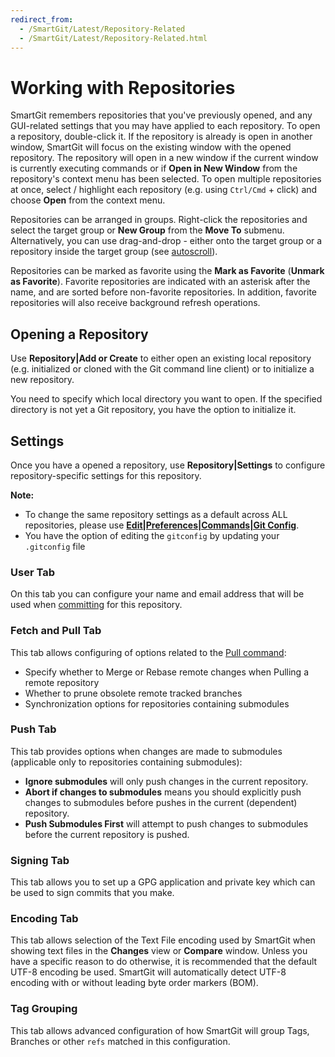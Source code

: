 ```yaml
---
redirect_from:
  - /SmartGit/Latest/Repository-Related
  - /SmartGit/Latest/Repository-Related.html
---
```

# Working with Repositories

SmartGit remembers repositories that you've previously opened, and any GUI-related settings that you may have applied to each repository.
To open a repository, double-click it. 
If the repository is already is open in another window, SmartGit will focus on the existing window with the opened repository.
The repository will open in a new window if the current window is currently executing commands or if **Open in New Window** from the repository's context menu has been selected.
To open multiple repositories at once, select / highlight each repository (e.g. using `Ctrl/Cmd` + click) and choose **Open** from the context menu.

Repositories can be arranged in groups.
Right-click the repositories and select the target group or **New Group** from the **Move To** submenu.
Alternatively, you can use drag-and-drop - either onto the target group or a repository inside the target group 
(see [autoscroll](../Tips-and-Tricks.md#autoscrolling-while-drag-and-drop)).

Repositories can be marked as favorite using the **Mark as Favorite** (**Unmark as Favorite**). 
Favorite repositories are indicated with an asterisk after the name, and are sorted before non-favorite repositories. 
In addition, favorite repositories will also receive background refresh operations.

## Opening a Repository

Use **Repository\|Add or Create** to either open an existing local repository (e.g. initialized or cloned with the Git command line client) or to initialize a new repository.

You need to specify which local directory you want to open.
If the specified directory is not yet a Git repository, you have the option to initialize it.

## Settings

Once you have a opened a repository, use **Repository\|Settings** to configure repository-specific settings for this repository.

**Note:** 
- To change the same repository settings as a default across ALL repositories, please use [**Edit\|Preferences\|Commands\|Git Config**](../Preferences/Commands.md#git-config).
- You have the option of editing the `gitconfig` by updating your `.gitconfig` file


### User Tab
On this tab you can configure your name and email address that will be used when [committing](Local-Operations-on-the-Working-Tree.md#commit)
for this repository. 

### Fetch and Pull Tab
This tab allows configuring of options related to the [Pull command](../Synchronizing-with-Remote-Repositories.md#pull):

- Specify whether to Merge or Rebase remote changes when Pulling a remote repository
- Whether to prune obsolete remote tracked branches
- Synchronization options for repositories containing submodules

### Push Tab
This tab provides options when changes are made to submodules (applicable only to repositories containing submodules):

- **Ignore submodules** will only push changes in the current repository.
- **Abort if changes to submodules** means you should explicitly push changes to submodules before pushes in the current (dependent) repository.
- **Push Submodules First** will attempt to push changes to submodules before the current repository is pushed.

### Signing Tab

This tab allows you to set up a GPG application and private key which can be used to sign commits that you make.

### Encoding Tab

This tab allows selection of the Text File encoding used by SmartGit when showing text files in the **Changes** view or **Compare** window.
Unless you have a specific reason to do otherwise, it is recommended that the default UTF-8 encoding be used.
SmartGit will automatically detect UTF-8 encoding with or without leading byte order markers (BOM).

### Tag Grouping

This tab allows advanced configuration of how SmartGit will group Tags, Branches or other `refs` matched in this configuration.
